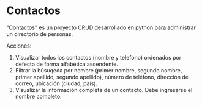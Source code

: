 # Contactos
"Contactos" es un proyecto CRUD desarrollado en python para administrar un directorio de personas.

Acciones:
1. Visualizar todos los contactos (nombre y telefono) ordenados por defecto de forma alfabética ascendente.
2. Filtrar la búsuqeda por nombre (primer nombre, segundo nombre, primer apellido, segundo apellido), número de teléfono, dirección de correo, ubicación (ciudad, país).
3. Visualizar la información completa de un contacto. Debe ingresarse el nombre completo.
